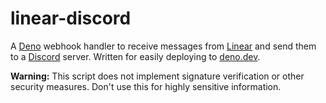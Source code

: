 # linear-discord

A [Deno](https://deno.land/) webhook handler to receive messages from [Linear](https://linear.app/) and send them to a [Discord](https://discord.gg) server. Written for easily deploying to [deno.dev](https://deno.dev).

**Warning:** This script does not implement signature verification or other security measures. Don't use this for highly sensitive information.
